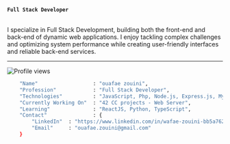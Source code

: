 

**`Full Stack Developer`**


<br>
I specialize in Full Stack Development, building both the front-end and back-end of dynamic web applications. I enjoy tackling complex challenges and optimizing system performance while creating user-friendly interfaces and reliable back-end services.

---

<p align="left">
  <img src="https://komarev.com/ghpvc/?username=znwafae&color=red" alt="Profile views" />
</p>

```bash
	"Name"					: "ouafae zouini",
	"Profession"			: "Full Stack Developer",
	"Technologies"			: "JavaScript, Php, Node.js, Express.js, MySql, Docker, Git/GitHub, C/C++",
	"Currently Working On"	: "42 CC projects - Web Server",
	"Learning"				: "ReactJS, Python, TypeScript",
	"Contact"				: {
		"LinkedIn"	: "https://www.linkedin.com/in/wafae-zouini-bb5a76239/",
		"Email"		: "ouafae.zouini@gmail.com"
	}
```
